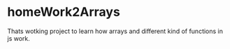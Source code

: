 # homeWork2Arrays
Thats wotking project to learn how arrays and different kind of functions in js work.
